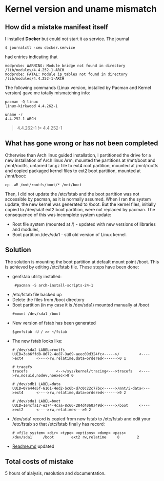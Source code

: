 # Kernel version and uname mismatch

## How did a mistake manifest itself
 I installed **Docker** but could not start it as service. The journal
 ```
 $ journalctl -xeu docker.service 
 ```
 had entries indicating that 
 ```
 modprobe: WARNING: Module bridge not found in directory /lib/modules/4.4.252-1-ARCH
 modprobe: FATAL: Module ip_tables not found in directory /lib/modules/4.4.252-1-ARCH

 ```
The following commands (Linux version, installed by Pacman and Kernel version) gave me totally mismatching info:
```
pacman -Q linux
linux-kirkwood 4.4.262-1
```
```
uname -r
4.4.252-1-ARCH
```
 >4.4.262-1 != 4.4.252-1

## What has gone wrong or has not been completed
Otherwise than Arch linux guided installation, 
I partitioned the drive for a new installation of Arch linux Arm, mounted the partitions at /mnt/boot and /mnt/rootfs, untarred tar.gz file to ext4 root partition, mounted at /mnt/rootfs and copied packaged kernel files to ext2 boot partition, mounted at /mnt/boot:
```
cp -aR /mnt/rootfs/boot/* /mnt/boot
```
Then, I did not update the /etc/fstab and the boot partition was not accessible by pacman, as it is normally assumed.
When I ran the system update, the new kernel was generated to /boot. But the kernel files, initially copied to /dev/sda1 ext2 boot partition, were not replaced by pacman.
The consequence of this was incomplete system update:
 * Root file system (mounted at /) - updated with new versions of libraries and modules, 
 * Boot partition /dev/sda1 - still old version of Linux kernel. 

## Solution
The solution is mounting the boot partition at default mount point /boot.
This is achieved by editing /etc/fstab file. These steps have been done:
* genfstab utility installed:
  ```
   #pacman -S arch-install-scripts-24-1
  ```
* /etc/fstab file backed up
* Delete the files from /boot directory
* Boot partition (in my case it is /dev/sda1) mounted manually at /boot
  ```
  #mount /dev/sda1 /boot
  ```
* New version of fstab has been generated
  ```
  $genfstab -U / >> ~/fstab
  ```
* The new fstab looks like:
  ```
  # /dev/sda2 LABEL=rootfs
  UUID=3ab6ffd8-8672-4e87-9a09-aeec09d324fc<----->/         <---->ext4      <---->rw,relatime,data=ordered<------>0 1
                                                                                    # tracefs
  tracefs             <-->/sys/kernel/tracing<--->tracefs   <---->rw,nosuid,nodev,noexec<>0 0
                                                                                    # /dev/sdb1 LABEL=data
  UUID=07e44e5f-6161-4ed2-bc6b-d7c0c22c77bc<----->/mnt/i-data<--->ext4      <---->rw,relatime,data=ordered<------>0 2
  
  # /dev/sda1 LABEL=boot
  UUID=1e4cfa17-e374-4caa-8c66-284d4060a49d<----->/boot     <---->ext2      <---->rw,relatime<--->0 2
  ```
* /dev/sda1 record is copied from new fstab to /etc/fstab and edit your /etc/fstab
  so that /etc/fstab finally has record:
  ```
  # <file system> <dir> <type> <options> <dump> <pass>                                                                          /dev/sda1     /boot        ext2 rw,relatime     0        2   
  ```
* [Readme.md](./README.md) updated 

## Total costs of mistake

5 hours of alalysis, resolution and documentation.
